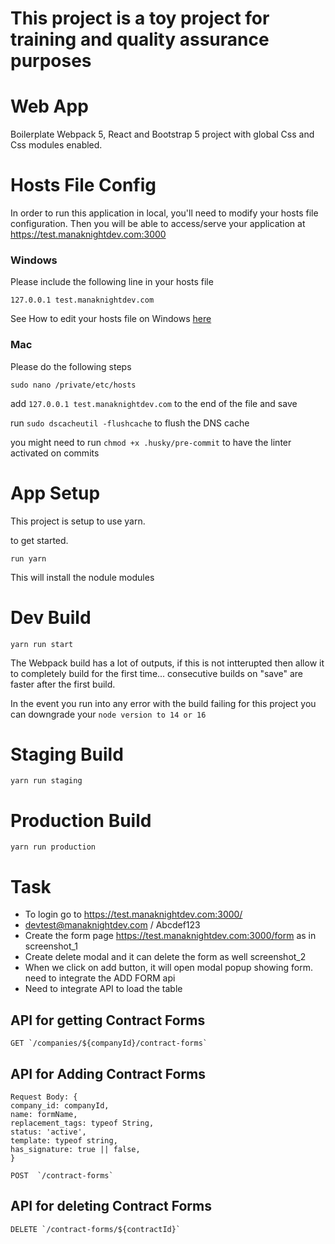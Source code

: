 # This project is a toy project for training and quality assurance purposes

# Web App

Boilerplate Webpack 5, React and Bootstrap 5 project with global Css and Css modules enabled.

# Hosts File Config
In order to run this application in local, you'll need to modify your hosts file configuration. Then you will be able to access/serve your application at https://test.manaknightdev.com:3000

### Windows
Please include the following line in your hosts file

`127.0.0.1 test.manaknightdev.com`

See How to edit your hosts file on Windows [here](https://www.groovypost.com/howto/edit-hosts-file-windows-10/)

### Mac
Please do the following steps

`sudo nano /private/etc/hosts`

add `127.0.0.1 test.manaknightdev.com` to the end of the file and save

run `sudo dscacheutil -flushcache` to flush the DNS cache

you might need to run `chmod +x .husky/pre-commit` to have the linter activated on commits

# App Setup

This project is setup to use yarn.

to get started.

`run yarn`

This will install the nodule modules

# Dev Build

`yarn run start`

The Webpack build has a lot of outputs, if this is not intterupted then allow it to completely build for the first time... consecutive builds on "save" are faster after the first build.

In the event you run into any error with the build failing
for this project you can downgrade your `node version to 14 or 16`

# Staging Build

`yarn run staging`

# Production Build

`yarn run production`

# Task

- To login go to https://test.manaknightdev.com:3000/
- devtest@manaknightdev.com / Abcdef123
- Create the form page https://test.manaknightdev.com:3000/form as in screenshot_1
- Create delete modal and it can delete the form as well screenshot_2
- When we click on add button, it will open modal popup showing form. need to integrate the ADD FORM api
- Need to integrate API to load the table

## API for getting Contract Forms
```
GET `/companies/${companyId}/contract-forms`
```

## API for Adding Contract Forms
```
Request Body: {
company_id: companyId,
name: formName,
replacement_tags: typeof String,
status: 'active',
template: typeof string,
has_signature: true || false,
}
```

```
POST  `/contract-forms`
```
## API for deleting Contract Forms
```
DELETE `/contract-forms/${contractId}`
```